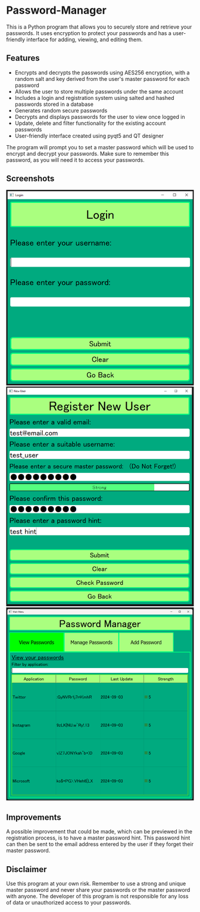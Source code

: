 # Password-Manager

This is a Python program that allows you to securely store and retrieve your passwords. It uses encryption to protect your passwords and has a user-friendly interface for adding, viewing, and editing them.

## Features

- Encrypts and decrypts the passwords using AES256 encryption, with a random salt and key derived from the user's master password for each password
- Allows the user to store multiple passwords under the same account
- Includes a login and registration system using salted and hashed passwords stored in a database
- Generates random secure passwords
- Decrypts and displays passwords for the user to view once logged in
- Update, delete and filter functionality for the existing account passwords
- User-friendly interface created using pyqt5 and QT designer

The program will prompt you to set a master password which will be used to encrypt and decrypt your passwords. Make sure to remember this password, as you will need it to access your passwords.

## Screenshots

![Login](https://github.com/ChristianGleitzman/Password-Manager/blob/main/images/login.PNG)
![Registration](https://github.com/ChristianGleitzman/Password-Manager/blob/main/images/registration.PNG)
![Viewing Passwords](https://github.com/ChristianGleitzman/Password-Manager/blob/main/images/view_passwords.PNG)

## Improvements

A possible improvement that could be made, which can be previewed in the registration process, is to have a master password hint. This password hint can then be sent to the email address entered by the user if they forget their master password.

## Disclaimer

Use this program at your own risk. Remember to use a strong and unique master password and never share your passwords or the master password with anyone. The developer of this program is not responsible for any loss of data or unauthorized access to your passwords.
